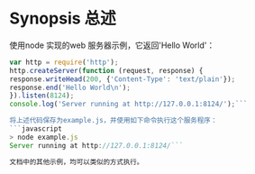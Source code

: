 # Synopsis 总述
使用node 实现的web 服务器示例，它返回'Hello World'：
```javascript
var http = require('http');
http.createServer(function (request, response) {
response.writeHead(200, {'Content-Type': 'text/plain'});
response.end('Hello World\n');
}).listen(8124);
console.log('Server running at http://127.0.0.1:8124/');```

将上述代码保存为example.js，并使用如下命令执行这个服务程序：
```javascript
> node example.js
Server running at http://127.0.0.1:8124/```

文档中的其他示例，均可以类似的方式执行。
